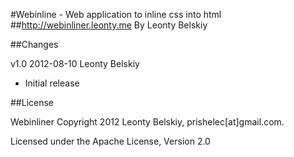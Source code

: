 #Webinline - Web application to inline css into html
##http://webinliner.leonty.me
By Leonty Belskiy

##Changes

v1.0 2012-08-10 Leonty Belskiy

* Initial release

##License

Webinliner
Copyright 2012 Leonty Belskiy, prishelec[at]gmail.com.

Licensed under the Apache License, Version 2.0
